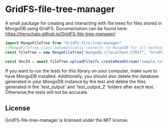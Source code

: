 GridFS-file-tree-manager
=====
A small package for creating and interacting with file trees for files stored in MongoDB using GridFS. Documentation can be found here: https://herschalo.github.io/GridFS-file-tree-manager/ 

```javascript
import MongoFileTree from "GridFS-file-tree-manager"
//MongoFileTree class automatically connects to MongoDB for all methods. 
const fileTree = new MongoFileTree("mongodb://localhost:27017", "GridFS-file-tree-management-sample", "sample-bucket", "sample-folder")

const docId = await fileTree.uploadFile(fs.createReadStream("sample.txt"), {name:"sample.txt", chunkSize:1048576})

```

If you want to run the tests for this library on your computer, make sure to have MongoDB installed. Additionally, you should also delete the database generated in your MongoDB instance by the test and delete the files generated in the 'test_output' and 'test_output_2' folders after each test. Otherwise,the tests will not be accurate. 

License
-------

GridFS-file-tree-manager is licensed under the MIT license.
